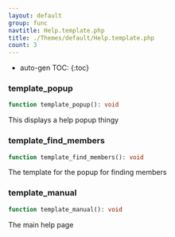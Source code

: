 ```yaml
---
layout: default
group: func
navtitle: Help.template.php
title: ./Themes/default/Help.template.php
count: 3
---
```

* auto-gen TOC:
{:toc}
### template_popup

```php
function template_popup(): void
```
This displays a help popup thingy



### template_find_members

```php
function template_find_members(): void
```
The template for the popup for finding members



### template_manual

```php
function template_manual(): void
```
The main help page



